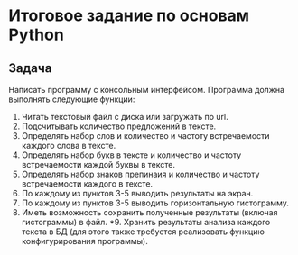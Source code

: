 # Итоговое задание по основам Python
## Задача
Написать программу с консольным интерфейсом. Программа должна выполнять следующие функции:  
1. Читать текстовый файл с диска или загружать по url.
2. Подсчитывать количество предложений в тексте.
3. Определять набор слов и количество и частоту встречаемости каждого слова в тексте.
4. Определять набор букв в тексте и количество и частоту встречаемости каждой буквы в тексте.
5. Определять набор знаков препинаия и количество и частоту встречаемости каждого в тексте.
6. По каждому из пунктов 3-5 выводить результаты на экран.
7. По каждому из пунктов 3-5 выводить горизонтальную гистограмму.
8. Иметь возможность сохранить полученные результаты (включая гистограммы) в файл.
\*9. Хранить результаты анализа каждого текста в БД (для этого также требуется реализовать функцию конфигурирования программы).
